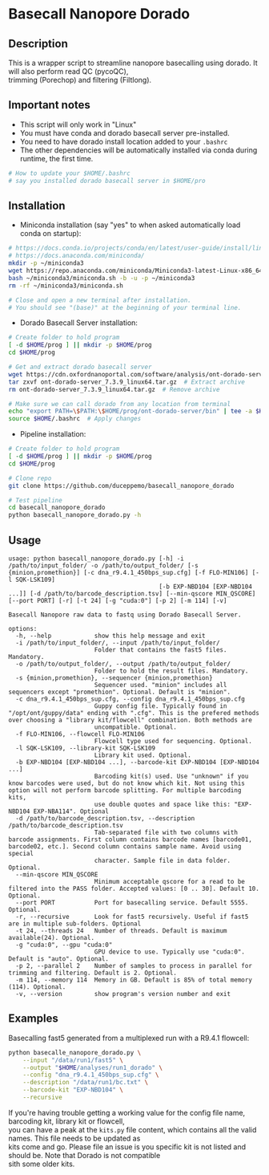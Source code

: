 # Basecall Nanopore Dorado

## Description
This is a wrapper script to streamline nanopore basecalling using dorado. It will also perform read QC (pycoQC), \
trimming (Porechop) and filtering (Filtlong).

## Important notes
- This script will only work in "Linux"
- You must have conda and dorado basecall server pre-installed.
- You need to have dorado install location added to your `.bashrc`
- The other dependencies will be automatically installed via conda during runtime, the first time.

```bash
# How to update your $HOME/.bashrc
# say you installed dorado basecall server in $HOME/pro
```

## Installation
- Miniconda installation (say "yes" to when asked automatically load conda on startup):
```bash
# https://docs.conda.io/projects/conda/en/latest/user-guide/install/linux.html
# https://docs.anaconda.com/miniconda/
mkdir -p ~/miniconda3
wget https://repo.anaconda.com/miniconda/Miniconda3-latest-Linux-x86_64.sh -O ~/miniconda3/miniconda.sh
bash ~/miniconda3/miniconda.sh -b -u -p ~/miniconda3
rm -rf ~/miniconda3/miniconda.sh

# Close and open a new terminal after installation.
# You should see "(base)" at the beginning of your terminal line. 
```
- Dorado Basecall Server installation:
```bash
# Create folder to hold program
[ -d $HOME/prog ] || mkdir -p $HOME/prog
cd $HOME/prog

# Get and extract dorado basecall server
wget https://cdn.oxfordnanoportal.com/software/analysis/ont-dorado-server_7.3.9_linux64.tar.gz  # Get dorado basecall server
tar zxvf ont-dorado-server_7.3.9_linux64.tar.gz  # Extract archive
rm ont-dorado-server_7.3.9_linux64.tar.gz  # Remove archive

# Make sure we can call dorado from any location from terminal
echo "export PATH=\$PATH:\$HOME/prog/ont-dorado-server/bin" | tee -a $HOME/.bashrc
source $HOME/.bashrc  # Apply changes
```
* Pipeline installation:
```bash
# Create folder to hold program
[ -d $HOME/prog ] || mkdir -p $HOME/prog
cd $HOME/prog

# Clone repo
git clone https://github.com/duceppemo/basecall_nanopore_dorado

# Test pipeline
cd basecall_nanopore_dorado
python basecall_nanopore_dorado.py -h
```
## Usage
```commandline
usage: python basecall_nanopore_dorado.py [-h] -i /path/to/input_folder/ -o /path/to/output_folder/ [-s {minion,promethion}] [-c dna_r9.4.1_450bps_sup.cfg] [-f FLO-MIN106] [-l SQK-LSK109]
                                          [-b EXP-NBD104 [EXP-NBD104 ...]] [-d /path/to/barcode_description.tsv] [--min-qscore MIN_QSCORE] [--port PORT] [-r] [-t 24] [-g "cuda:0"] [-p 2] [-m 114] [-v]

Basecall Nanopore raw data to fastq using Dorado Basecall Server.

options:
  -h, --help            show this help message and exit
  -i /path/to/input_folder/, --input /path/to/input_folder/
                        Folder that contains the fast5 files. Mandatory.
  -o /path/to/output_folder/, --output /path/to/output_folder/
                        Folder to hold the result files. Mandatory.
  -s {minion,promethion}, --sequencer {minion,promethion}
                        Sequencer used. "minion" includes all sequencers except "promethion". Optional. Default is "minion".
  -c dna_r9.4.1_450bps_sup.cfg, --config dna_r9.4.1_450bps_sup.cfg
                        Guppy config file. Typically found in "/opt/ont/guppy/data" ending with ".cfg". This is the prefered methods over choosing a "library kit/flowcell" combination. Both methods are
                        uncompatible. Optional.
  -f FLO-MIN106, --flowcell FLO-MIN106
                        Flowcell type used for sequencing. Optional.
  -l SQK-LSK109, --library-kit SQK-LSK109
                        Library kit used. Optional.
  -b EXP-NBD104 [EXP-NBD104 ...], --barcode-kit EXP-NBD104 [EXP-NBD104 ...]
                        Barcoding kit(s) used. Use "unknown" if you know barcodes were used, but do not know which kit. Not using this option will not perform barcode splitting. For multiple barcoding kits,
                        use double quotes and space like this: "EXP-NBD104 EXP-NBA114". Optional
  -d /path/to/barcode_description.tsv, --description /path/to/barcode_description.tsv
                        Tab-separated file with two columns with barcode assignments. First column contains barcode names [barcode01, barcode02, etc.]. Second column contains sample name. Avoid using special
                        character. Sample file in data folder. Optional.
  --min-qscore MIN_QSCORE
                        Minimum acceptable qscore for a read to be filtered into the PASS folder. Accepted values: [0 .. 30]. Default 10. Optional.
  --port PORT           Port for basecalling service. Default 5555. Optional.
  -r, --recursive       Look for fast5 recursively. Useful if fast5 are in multiple sub-folders. Optional
  -t 24, --threads 24   Number of threads. Default is maximum available(24). Optional.
  -g "cuda:0", --gpu "cuda:0"
                        GPU device to use. Typically use "cuda:0". Default is "auto". Optional.
  -p 2, --parallel 2    Number of samples to process in parallel for trimming and filtering. Default is 2. Optional.
  -m 114, --memory 114  Memory in GB. Default is 85% of total memory (114). Optional.
  -v, --version         show program's version number and exit
```

## Examples
Basecalling fast5 generated from a multiplexed run with a R9.4.1 flowcell:
```bash
python basecalle_nanopore_dorado.py \
    --input "/data/run1/fast5" \
    --output "$HOME/analyses/run1_dorado" \
    --config "dna_r9.4.1_450bps_sup.cfg" \
    --description "/data/run1/bc.txt" \
    --barcode-kit "EXP-NBD104" \
    --recursive
```
If you're having trouble getting a working value for the config file name, barcoding kit, library kit or flowcell, \
you can have a peak at the `kits.py` file content, which contains all the valid names. This file needs to be updated as \
kits come and go. Please file an issue is you specific kit is not listed and should be. Note that Dorado is not compatible \
sith some older kits.
